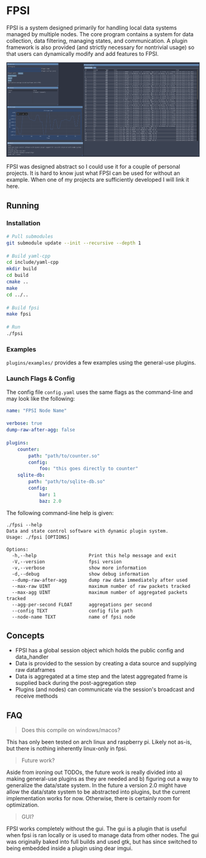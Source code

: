 # FPSI
FPSI is a system designed primarily for handling local data systems managed by
multiple nodes. The core program contains a system for data collection, data
filtering, managing states, and communication. A plugin framework is also
provided (and strictly necessary for nontrivial usage) so that users can
dynamically modify and add features to FPSI.

![gui usage example](docs/media/srock_example.png)

FPSI was designed abstract so I could use it for a couple of personal projects.
It is hard to know just what FPSI can be used for without an example. When one
of my projects are sufficiently developed I will link it here.

## Running
### Installation
```bash
# Pull submodules
git submodule update --init --recursive --depth 1

# Build yaml-cpp
cd include/yaml-cpp
mkdir build
cd build
cmake ..
make
cd ../..

# Build fpsi
make fpsi

# Run
./fpsi
```

### Examples
`plugins/examples/` provides a few examples using the general-use plugins.

### Launch Flags & Config
The config file `config.yaml` uses the same flags as the command-line and 
may look like the following:
```yaml
name: "FPSI Node Name"

verbose: true
dump-raw-after-agg: false

plugins:
	counter:
		path: "path/to/counter.so"
		config:
			foo: "this goes directly to counter"
	sqlite-db:
		path: "path/to/sqlite-db.so"
		config:
			bar: 1
			baz: 2.0
```

The following command-line help is given:
```
./fpsi --help
Data and state control software with dynamic plugin system.
Usage: ./fpsi [OPTIONS]

Options:
  -h,--help                   Print this help message and exit
  -V,--version                fpsi version
  -v,--verbose                show more information
  -d,--debug                  show debug information
  --dump-raw-after-agg        dump raw data immediately after used
  --max-raw UINT              maximum number of raw packets tracked
  --max-agg UINT              maximum number of aggregated packets tracked
  --agg-per-second FLOAT      aggregations per second
  --config TEXT               config file path
  --node-name TEXT            name of fpsi node
```

## Concepts
- FPSI has a global session object which holds the public config and data_handler
- Data is provided to the session by creating a data source and supplying raw dataframes
- Data is aggregated at a time step and the latest aggregated frame is supplied back
  during the post-aggregation step
- Plugins (and nodes) can communicate via the session's broadcast and receive methods

## FAQ
> Does this compile on windows/macos?

This has only been tested on arch linux and raspberry pi. Likely not as-is, but 
there is nothing inherently linux-only in fpsi.

> Future work?

Aside from ironing out TODOs, the future work is really divided into a) making 
general-use plugins as they are needed and b) figuring out a way to generalize the
data/state system. In the future a version 2.0 might have allow the data/state 
system to be abstracted into plugins, but the current implementation works for now.
Otherwise, there is certainly room for optimization.

> GUI?

FPSI works completely without the gui. The gui is a plugin that is useful when
fpsi is ran locally or is used to manage data from other nodes. The gui was
originally baked into full builds and used gtk, but has since switched to being
embedded inside a plugin using dear imgui.
